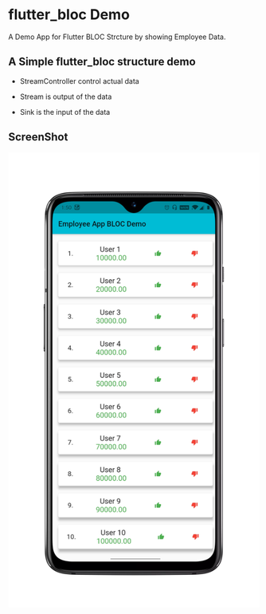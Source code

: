 # flutter_bloc Demo
A Demo App for Flutter BLOC Strcture by showing Employee Data.

## A Simple flutter_bloc structure demo

- StreamController control actual data

- Stream is output of the data

- Sink is the input of the data

## ScreenShot

![ScreenShot](/art/screenshot.png?raw=true "ScreenShot")
